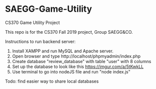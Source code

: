 # SAEGG-Game-Utility
CS370 Game Utility Project

This repo is for the CS370 Fall 2019 project, Group SAEGG&CO.




Instructions to run backend server:
1. Install XAMPP and run MySQL and Apache server.
2. Open browser and type http://localhost/phpmyadmin/index.php
3. Create database "review_database" with table "user" with 8 columns
4. Set up the database to look like this https://imgur.com/a/5tKwkLL
5. Use terminal to go into nodeJS file and run "node index.js"

Todo: find easier way to share local databases